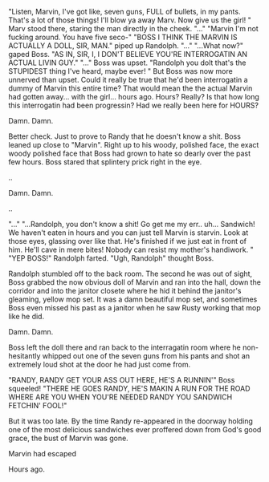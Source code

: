 "Listen, Marvin, I've got like, seven guns, FULL of bullets, in my pants. That's a lot of those things! I'll blow ya away Marv. Now give us the girl! "
Marv stood there, staring the man directly in the cheek.
"..."
"Marvin I'm not fucking around. You have five seco-"
"BOSS I THINK THE MARVIN IS ACTUALLY A DOLL, SIR, MAN." piped up Randolph.
"..."
"...What now?" gaped Boss.
"AS IN, SIR, I, I DON'T BELIEVE YOU'RE INTERROGATIN AN ACTUAL LIVIN GUY."
"..."
Boss was upset.
"Randolph you dolt that's the STUPIDEST thing I've heard, maybe ever! "
But Boss was now more unnerved than upset.
Could it really be true that he'd been interrogatin a dummy of Marvin this entire time? That would mean the the actual Marvin had gotten away... with the girl... hours ago.
Hours? Really? Is that how long this interrogatin had been progressin? Had we really been here for HOURS?

Damn.
Damn.

Better check. Just to prove to Randy that he doesn't know a shit.
Boss leaned up close to "Marvin". Right up to his woody, polished face, the exact woody polished face that Boss had grown to hate so dearly over the past few hours.
Boss stared that splintery prick right in the eye.

..

Damn.
Damn.

..

"..."
"...Randolph, you don't know a shit! Go get me my err.. uh... Sandwich! We haven't eaten in hours and you can just tell Marvin is starvin. Look at those eyes, glassing over like that. He's finished if we just eat in front of him. He'll cave in mere bites! Nobody can resist my mother's handiwork. "
"YEP BOSS!" Randolph farted.
"Ugh, Randolph" thought Boss.

Randolph stumbled off to the back room. The second he was out of sight, Boss grabbed the now obvious doll of Marvin and ran into the hall, down the corridor and into the janitor closete where he hid it behind the janitor's gleaming, yellow mop set. It was a damn beautiful mop set, and sometimes Boss even missed his past as a janitor when he saw Rusty working that mop like he did.

Damn.
Damn.

Boss left the doll there and ran back to the interragatin room where he non-hesitantly whipped out one of the seven guns from his pants and shot an extremely loud shot at the door he had just come from.

"RANDY, RANDY GET YOUR ASS OUT HERE, HE'S A RUNNIN'" Boss squeeled!
"THERE HE GOES RANDY, HE'S MAKIN A RUN FOR THE ROAD
WHERE ARE YOU WHEN YOU'RE NEEDED RANDY
YOU SANDWICH FETCHIN' FOOL!"

But it was too late. By the time Randy re-appeared in the doorway holding one of the most delicious sandwiches ever proffered down from God's good grace, the bust of Marvin was gone.

Marvin had escaped

Hours ago. 